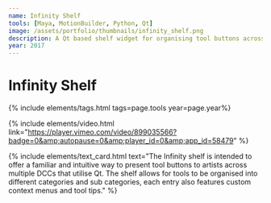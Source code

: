 ```yaml
---
name: Infinity Shelf
tools: [Maya, MotionBuilder, Python, Qt]
image: /assets/portfolio/thumbnails/infinity_shelf.png
description: A Qt based shelf widget for organising tool buttons across multiple DCCs.
year: 2017
---
```


# Infinity Shelf
{% include elements/tags.html tags=page.tools year=page.year%}


{% include elements/video.html link="https://player.vimeo.com/video/899035566?badge=0&amp;autopause=0&amp;player_id=0&amp;app_id=58479" %}

<div class="row justify-content-left align-items-left">
    <div class="col">
        {% include elements/text_card.html text="The Infinity shelf is intended to offer a familiar and intuitive way to present tool buttons to artists across multiple DCCs that utilise Qt.
The shelf allows for tools to be organised into different categories and sub categories, each entry also features custom context menus and tool tips." %}
</div>
</div>

